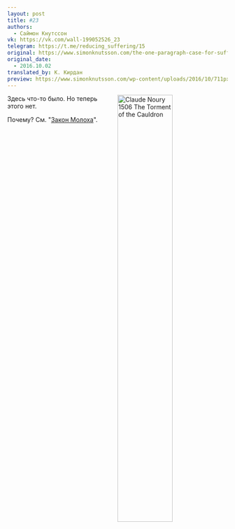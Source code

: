 ```yaml
---
layout: post
title: #23
authors:
  - Саймон Кнутссон
vk: https://vk.com/wall-199052526_23
telegram: https://t.me/reducing_suffering/15
original: https://www.simonknutsson.com/the-one-paragraph-case-for-suffering-focused-ethics
original_date:
  - 2016.10.02
translated_by: К. Кирдан
preview: https://www.simonknutsson.com/wp-content/uploads/2016/10/711px-Claude_Noury_1506_The_Torment_of_the_Cauldron.jpg
---
```

<a title="'The torment of the cauldron' by Claude Noury [Public domain], via Wikimedia Commons" href="https://commons.wikimedia.org/wiki/File%3AClaude_Noury_1506_The_Torment_of_the_Cauldron.jpg"><img decoding="async" src="https://www.simonknutsson.com/wp-content/uploads/2016/10/711px-Claude_Noury_1506_The_Torment_of_the_Cauldron.jpg" alt="Claude Noury 1506 The Torment of the Cauldron" width="50%" align="right" style="margin-left:10px"/></a>
Здесь что-то было. Но теперь этого нет.

Почему? См. "[Закон Молоха](711.html)".
